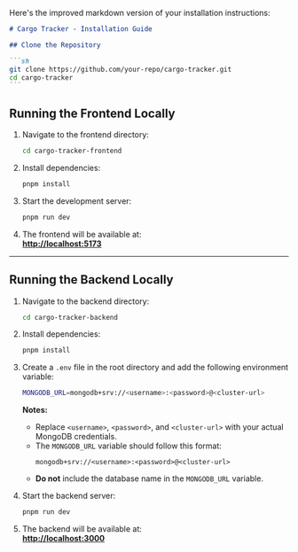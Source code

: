 Here's the improved markdown version of your installation instructions:

````markdown
# Cargo Tracker - Installation Guide

## Clone the Repository

```sh
git clone https://github.com/your-repo/cargo-tracker.git
cd cargo-tracker
```
````

## Running the Frontend Locally

1. Navigate to the frontend directory:
    ```sh
    cd cargo-tracker-frontend
    ```
2. Install dependencies:
    ```sh
    pnpm install
    ```
3. Start the development server:
    ```sh
    pnpm run dev
    ```
4. The frontend will be available at:  
   **[http://localhost:5173](http://localhost:5173)**

---

## Running the Backend Locally

1. Navigate to the backend directory:
    ```sh
    cd cargo-tracker-backend
    ```
2. Install dependencies:
    ```sh
    pnpm install
    ```
3. Create a `.env` file in the root directory and add the following environment variable:

    ```sh
    MONGODB_URL=mongodb+srv://<username>:<password>@<cluster-url>
    ```

    **Notes:**

    - Replace `<username>`, `<password>`, and `<cluster-url>` with your actual MongoDB credentials.
    - The `MONGODB_URL` variable should follow this format:
        ```
        mongodb+srv://<username>:<password>@<cluster-url>
        ```
    - **Do not** include the database name in the `MONGODB_URL` variable.

4. Start the backend server:
    ```sh
    pnpm run dev
    ```
5. The backend will be available at:  
   **[http://localhost:3000](http://localhost:3000)**

```

```
